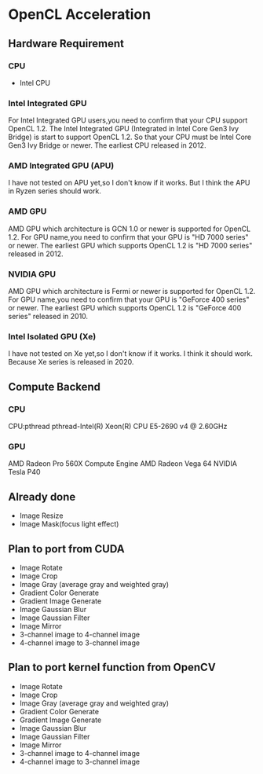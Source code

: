 # OpenCL Acceleration

## Hardware Requirement

### CPU

- Intel CPU

### Intel Integrated GPU

For Intel Integrated GPU users,you need to confirm that your CPU support OpenCL 1.2.
The Intel Integrated GPU (Integrated in Intel Core Gen3 Ivy Bridge) is start to support OpenCL 1.2.
So that your CPU must be Intel Core Gen3 Ivy Bridge or newer.
The earliest CPU released in 2012.

### AMD Integrated GPU (APU)

I have not tested on APU yet,so I don't know if it works.
But I think the APU in Ryzen series should work.

### AMD GPU

AMD GPU which architecture is GCN 1.0 or newer is supported for OpenCL 1.2.
For GPU name,you need to confirm that your GPU is "HD 7000 series" or newer.
The earliest GPU which supports OpenCL 1.2 is "HD 7000 series" released in 2012.

### NVIDIA GPU

AMD GPU which architecture is Fermi or newer is supported for OpenCL 1.2.
For GPU name,you need to confirm that your GPU is "GeForce 400 series" or newer.
The earliest GPU which supports OpenCL 1.2 is "GeForce 400 series" released in 2010.

### Intel Isolated GPU (Xe)

I have not tested on Xe yet,so I don't know if it works.
I think it should work.
Because Xe series is released in 2020.

## Compute Backend

### CPU

CPU:pthread
pthread-Intel(R) Xeon(R) CPU E5-2690 v4 @ 2.60GHz

### GPU

AMD Radeon Pro 560X Compute Engine
AMD Radeon Vega 64
NVIDIA Tesla P40

## Already done

- Image Resize
- Image Mask(focus light effect)

## Plan to port from CUDA

- Image Rotate
- Image Crop
- Image Gray (average gray and weighted gray)
- Gradient Color Generate
- Gradient Image Generate
- Image Gaussian Blur
- Image Gaussian Filter
- Image Mirror
- 3-channel image to 4-channel image
- 4-channel image to 3-channel image

## Plan to port kernel function from OpenCV

- Image Rotate
- Image Crop
- Image Gray (average gray and weighted gray)
- Gradient Color Generate
- Gradient Image Generate
- Image Gaussian Blur
- Image Gaussian Filter
- Image Mirror
- 3-channel image to 4-channel image
- 4-channel image to 3-channel image
